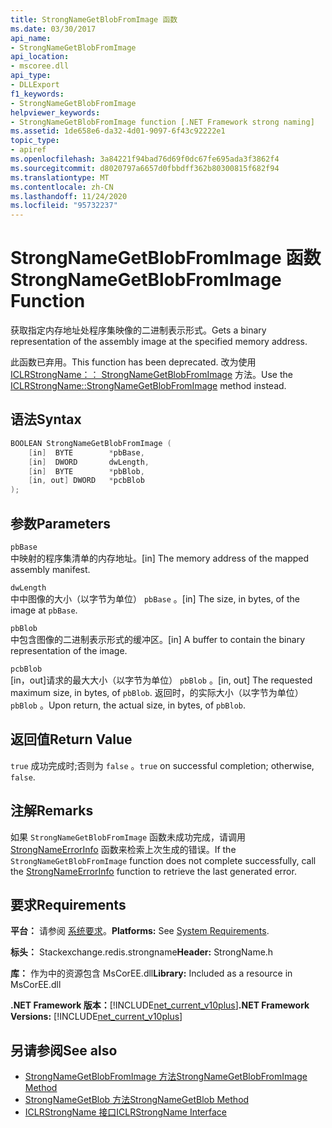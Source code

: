```yaml
---
title: StrongNameGetBlobFromImage 函数
ms.date: 03/30/2017
api_name:
- StrongNameGetBlobFromImage
api_location:
- mscoree.dll
api_type:
- DLLExport
f1_keywords:
- StrongNameGetBlobFromImage
helpviewer_keywords:
- StrongNameGetBlobFromImage function [.NET Framework strong naming]
ms.assetid: 1de658e6-da32-4d01-9097-6f43c92222e1
topic_type:
- apiref
ms.openlocfilehash: 3a84221f94bad76d69f0dc67fe695ada3f3862f4
ms.sourcegitcommit: d8020797a6657d0fbbdff362b80300815f682f94
ms.translationtype: MT
ms.contentlocale: zh-CN
ms.lasthandoff: 11/24/2020
ms.locfileid: "95732237"
---
```

# <a name="strongnamegetblobfromimage-function"></a><span data-ttu-id="6f0bd-102">StrongNameGetBlobFromImage 函数</span><span class="sxs-lookup"><span data-stu-id="6f0bd-102">StrongNameGetBlobFromImage Function</span></span>

<span data-ttu-id="6f0bd-103">获取指定内存地址处程序集映像的二进制表示形式。</span><span class="sxs-lookup"><span data-stu-id="6f0bd-103">Gets a binary representation of the assembly image at the specified memory address.</span></span>  
  
 <span data-ttu-id="6f0bd-104">此函数已弃用。</span><span class="sxs-lookup"><span data-stu-id="6f0bd-104">This function has been deprecated.</span></span> <span data-ttu-id="6f0bd-105">改为使用 [ICLRStrongName：： StrongNameGetBlobFromImage](../hosting/iclrstrongname-strongnamegetblobfromimage-method.md) 方法。</span><span class="sxs-lookup"><span data-stu-id="6f0bd-105">Use the [ICLRStrongName::StrongNameGetBlobFromImage](../hosting/iclrstrongname-strongnamegetblobfromimage-method.md) method instead.</span></span>  
  
## <a name="syntax"></a><span data-ttu-id="6f0bd-106">语法</span><span class="sxs-lookup"><span data-stu-id="6f0bd-106">Syntax</span></span>  
  
```cpp  
BOOLEAN StrongNameGetBlobFromImage (  
    [in]  BYTE        *pbBase,  
    [in]  DWORD       dwLength,  
    [in]  BYTE        *pbBlob,  
    [in, out] DWORD   *pcbBlob  
);  
```  
  
## <a name="parameters"></a><span data-ttu-id="6f0bd-107">参数</span><span class="sxs-lookup"><span data-stu-id="6f0bd-107">Parameters</span></span>  

 `pbBase`  
 <span data-ttu-id="6f0bd-108">中映射的程序集清单的内存地址。</span><span class="sxs-lookup"><span data-stu-id="6f0bd-108">[in] The memory address of the mapped assembly manifest.</span></span>  
  
 `dwLength`  
 <span data-ttu-id="6f0bd-109">中中图像的大小（以字节为单位） `pbBase` 。</span><span class="sxs-lookup"><span data-stu-id="6f0bd-109">[in] The size, in bytes, of the image at `pbBase`.</span></span>  
  
 `pbBlob`  
 <span data-ttu-id="6f0bd-110">中包含图像的二进制表示形式的缓冲区。</span><span class="sxs-lookup"><span data-stu-id="6f0bd-110">[in] A buffer to contain the binary representation of the image.</span></span>  
  
 `pcbBlob`  
 <span data-ttu-id="6f0bd-111">[in，out]请求的最大大小（以字节为单位） `pbBlob` 。</span><span class="sxs-lookup"><span data-stu-id="6f0bd-111">[in, out] The requested maximum size, in bytes, of `pbBlob`.</span></span> <span data-ttu-id="6f0bd-112">返回时，的实际大小（以字节为单位） `pbBlob` 。</span><span class="sxs-lookup"><span data-stu-id="6f0bd-112">Upon return, the actual size, in bytes, of `pbBlob`.</span></span>  
  
## <a name="return-value"></a><span data-ttu-id="6f0bd-113">返回值</span><span class="sxs-lookup"><span data-stu-id="6f0bd-113">Return Value</span></span>  

 <span data-ttu-id="6f0bd-114">`true` 成功完成时;否则为 `false` 。</span><span class="sxs-lookup"><span data-stu-id="6f0bd-114">`true` on successful completion; otherwise, `false`.</span></span>  
  
## <a name="remarks"></a><span data-ttu-id="6f0bd-115">注解</span><span class="sxs-lookup"><span data-stu-id="6f0bd-115">Remarks</span></span>  

 <span data-ttu-id="6f0bd-116">如果 `StrongNameGetBlobFromImage` 函数未成功完成，请调用 [StrongNameErrorInfo](strongnameerrorinfo-function.md) 函数来检索上次生成的错误。</span><span class="sxs-lookup"><span data-stu-id="6f0bd-116">If the `StrongNameGetBlobFromImage` function does not complete successfully, call the [StrongNameErrorInfo](strongnameerrorinfo-function.md) function to retrieve the last generated error.</span></span>  
  
## <a name="requirements"></a><span data-ttu-id="6f0bd-117">要求</span><span class="sxs-lookup"><span data-stu-id="6f0bd-117">Requirements</span></span>  

 <span data-ttu-id="6f0bd-118">**平台：** 请参阅 [系统要求](../../get-started/system-requirements.md)。</span><span class="sxs-lookup"><span data-stu-id="6f0bd-118">**Platforms:** See [System Requirements](../../get-started/system-requirements.md).</span></span>  
  
 <span data-ttu-id="6f0bd-119">**标头：** Stackexchange.redis.strongname</span><span class="sxs-lookup"><span data-stu-id="6f0bd-119">**Header:** StrongName.h</span></span>  
  
 <span data-ttu-id="6f0bd-120">**库：** 作为中的资源包含 MsCorEE.dll</span><span class="sxs-lookup"><span data-stu-id="6f0bd-120">**Library:** Included as a resource in MsCorEE.dll</span></span>  
  
 <span data-ttu-id="6f0bd-121">**.NET Framework 版本：**[!INCLUDE[net_current_v10plus](../../../../includes/net-current-v10plus-md.md)]</span><span class="sxs-lookup"><span data-stu-id="6f0bd-121">**.NET Framework Versions:** [!INCLUDE[net_current_v10plus](../../../../includes/net-current-v10plus-md.md)]</span></span>  
  
## <a name="see-also"></a><span data-ttu-id="6f0bd-122">另请参阅</span><span class="sxs-lookup"><span data-stu-id="6f0bd-122">See also</span></span>

- [<span data-ttu-id="6f0bd-123">StrongNameGetBlobFromImage 方法</span><span class="sxs-lookup"><span data-stu-id="6f0bd-123">StrongNameGetBlobFromImage Method</span></span>](../hosting/iclrstrongname-strongnamegetblobfromimage-method.md)
- [<span data-ttu-id="6f0bd-124">StrongNameGetBlob 方法</span><span class="sxs-lookup"><span data-stu-id="6f0bd-124">StrongNameGetBlob Method</span></span>](../hosting/iclrstrongname-strongnamegetblob-method.md)
- [<span data-ttu-id="6f0bd-125">ICLRStrongName 接口</span><span class="sxs-lookup"><span data-stu-id="6f0bd-125">ICLRStrongName Interface</span></span>](../hosting/iclrstrongname-interface.md)
